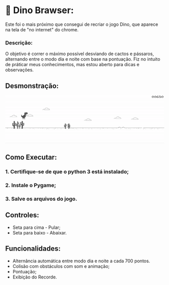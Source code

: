 # 🦖 Dino Brawser:
Este foi o mais próximo que consegui de recriar o jogo Dino, que aparece na tela de "no internet" do chrome.
### Descrição:
O objetivo é correr o máximo possível desviando de cactos e pássaros, alternando entre o modo dia e noite com base na pontuação. Fiz no intuito de práticar meus conhecimentos, mas estou aberto para dicas e observações.

## Desmonstração:
![](GIF%20Dino%20Brawser.gif)

## Como Executar:
### 1. Certifique-se de que o python 3 está instalado;
### 2. Instale o Pygame;
### 3. Salve os arquivos do jogo.

## Controles:
- Seta para cima - Pular;
- Seta para baixo - Abaixar.

## Funcionalidades:
- Alternância automática entre modo dia e noite a cada 700 pontos.
- Colisão com obstáculos com som e animação;
- Pontuação;
- Exibição do Recorde.

